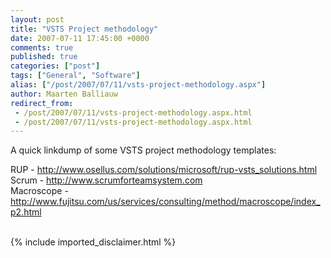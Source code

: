 ```yaml
---
layout: post
title: "VSTS Project methodology"
date: 2007-07-11 17:45:00 +0000
comments: true
published: true
categories: ["post"]
tags: ["General", "Software"]
alias: ["/post/2007/07/11/vsts-project-methodology.aspx"]
author: Maarten Balliauw
redirect_from:
 - /post/2007/07/11/vsts-project-methodology.aspx.html
 - /post/2007/07/11/vsts-project-methodology.aspx.html
---
```

<p>A quick linkdump of some VSTS project methodology templates:</p><p>RUP - <a href="http://www.osellus.com/solutions/microsoft/rup-vsts_solutions.html" target="_blank" mce_href="http://www.osellus.com/solutions/microsoft/rup-vsts_solutions.html">http://www.osellus.com/solutions/microsoft/rup-vsts_solutions.html</a><br>Scrum - <a href="http://www.scrumforteamsystem.com" target="_blank" mce_href="http://www.scrumforteamsystem.com">http://www.scrumforteamsystem.com</a><br>Macroscope - <a href="http://www.fujitsu.com/us/services/consulting/method/macroscope/index_p2.html" target="_blank" mce_href="http://www.fujitsu.com/us/services/consulting/method/macroscope/index_p2.html">http://www.fujitsu.com/us/services/consulting/method/macroscope/index_p2.html</a><br>&nbsp;</p>
{% include imported_disclaimer.html %}
